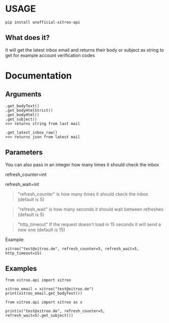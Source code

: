 # USAGE
```
pip install unofficial-xitroo-api
```
## What does it?
It will get the latest inbox email and returns their body or subject as string to get for example account verification codes

# Documentation

## Arguments
```
.get_bodyText()
.get_bodyHtmlStrict()
.get_bodyHtml()
.get_subject()
>>> returns string from last mail

.get_latest_inbox_raw()
>>> returns json from latest mail
```
## Parameters
You can also pass in an integer how many times it should check the inbox

refresh_counter=int

refresh_wait=int
>"refresh_counter" is how many times it should ckeck the inbox (default is 5)

>"refresh_wait" is how many seconds it should wait between refreshes (default is 5)

>"http_timeout" If the request doesn't load in 15 seconds it will send a new one (default is 15)

Example:
```
xitroo("test@xitroo.de", refresh_counter=5, refresh_wait=5, http_timeout=15)
```
## Examples
```
from xitroo.api import xitroo

xitroo_email = xitroo("test@xitroo.de")
print(xitroo_email.get_bodyText())
```
```
from xitroo.api import xitroo as x

print(x("test@xitroo.de", refresh_counter=5, refresh_wait=5).get_subject())
```
